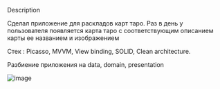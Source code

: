 Description

Сделал приложение для раскладов карт таро. Раз в день у пользователя появляется карта таро с соответствующим описанием карты ее названием и изображением

Стек : Picasso, MVVM, View binding, SOLID, Clean architecture.

Разбиение приложения на data, domain, presentation

![image](https://user-images.githubusercontent.com/82571138/177314379-1289f364-b61e-49e6-8e3e-3d6697502011.png)
